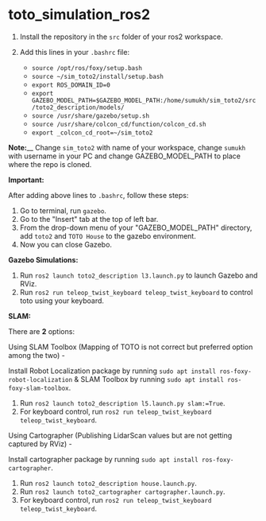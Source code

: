 # toto_simulation_ros2

1. Install the repository in the `src` folder of your ros2 workspace.

2. Add this lines in your `.bashrc` file:

   * `source /opt/ros/foxy/setup.bash`
   * `source ~/sim_toto2/install/setup.bash`
   * `export ROS_DOMAIN_ID=0` 
   * `export GAZEBO_MODEL_PATH=$GAZEBO_MODEL_PATH:/home/sumukh/sim_toto2/src/toto2_description/models/`
   * `source /usr/share/gazebo/setup.sh`
   * `source /usr/share/colcon_cd/function/colcon_cd.sh`
   * `export _colcon_cd_root=~/sim_toto2`
  
**Note:**__ Change `sim_toto2` with name of your workspace, change `sumukh` with username in your PC and change GAZEBO_MODEL_PATH to place where the repo is cloned.

**Important:**

After adding above lines to `.bashrc`, follow these steps:
1. Go to terminal, run `gazebo`.
2. Go to the "Insert" tab at the top of left bar.
3. From the drop-down menu of your "GAZEBO_MODEL_PATH" directory, add `toto2` and `TOTO House` to the gazebo environment.
4. Now you can close Gazebo.

**Gazebo Simulations:**

1. Run `ros2 launch toto2_description l3.launch.py` to launch Gazebo and RViz.
2. Run `ros2 run teleop_twist_keyboard teleop_twist_keyboard` to control toto using your keyboard.

**SLAM:**

There are **2** options:

Using SLAM Toolbox (Mapping of TOTO is not correct but preferred option among the two) - 

Install Robot Localization package by running `sudo apt install ros-foxy-robot-localization` & SLAM Toolbox by running `sudo apt install ros-foxy-slam-toolbox`.

1. Run `ros2 launch toto2_description l5.launch.py slam:=True`.
2. For keyboard control, run `ros2 run teleop_twist_keyboard teleop_twist_keyboard`.

Using Cartographer (Publishing LidarScan values but are not getting captured by RViz) -

Install cartographer package by running `sudo apt install ros-foxy-cartographer`.

1. Run `ros2 launch toto2_description house.launch.py`.
2. Run `ros2 launch toto2_cartographer cartographer.launch.py`.
3. For keyboard control, run `ros2 run teleop_twist_keyboard teleop_twist_keyboard`.
